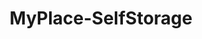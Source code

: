 ---
title: "MyPlace-SelfStorage"
url: /berlin/myplace-selfstorage-robert-w-kempner-strasse/
shop: Mieten
---